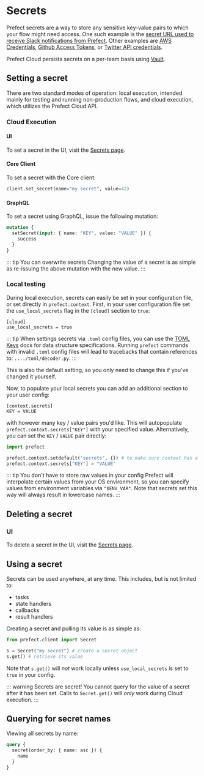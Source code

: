 # Secrets

Prefect secrets are a way to store any sensitive key-value pairs to which your flow might need access. One such example is
the [secret URL used to receive Slack notifications from Prefect](../../core/advanced_tutorials/slack-notifications.html#using-your-url-to-get-notifications).
Other examples are [AWS Credentials](../../core/task_library/aws.html), [Github Access Tokens](../../core/task_library/github.html), or [Twitter API credentials](../../core/task_library/twitter.html).

Prefect Cloud persists secrets on a per-team basis using [Vault](https://www.vaultproject.io).

## Setting a secret

There are two standard modes of operation: local execution, intended mainly for testing and running non-production flows, and cloud execution, which utilizes the Prefect Cloud API.

### Cloud Execution

#### UI

To set a secret in the UI, visit the [Secrets page](/cloud/ui/team-settings.md#secrets).

#### Core Client

To set a secret with the Core client:

```python
client.set_secret(name="my secret", value=42)
```

#### GraphQL <Badge text="GQL"/>

To set a secret using GraphQL, issue the following mutation:

```graphql
mutation {
  setSecret(input: { name: "KEY", value: "VALUE" }) {
    success
  }
}
```

::: tip You can overwrite secrets
Changing the value of a secret is as simple as re-issuing the above mutation with the new value.
:::

### Local testing

During local execution, secrets can easily be set in your configuration file, or set directly in `prefect.context`. First, in your user configuration file set the `use_local_secrets` flag in the `[cloud]` section to `true`:

```
[cloud]
use_local_secrets = true
```

::: tip
When settings secrets via `.toml` config files, you can use the [TOML Keys](https://github.com/toml-lang/toml#keys) docs for data structure specifications. Running `prefect` commands with invalid `.toml` config files will lead to tracebacks that contain references to: `..../toml/decoder.py`.
:::

This is also the default setting, so you only need to change this if you've changed it yourself.

Now, to populate your local secrets you can add an additional section to your user config:

```
[context.secrets]
KEY = VALUE
```

with however many key / value pairs you'd like. This will autopopulate `prefect.context.secrets["KEY"]` with your specified value. Alternatively, you can set the `KEY` / `VALUE` pair directly:

```python
import prefect

prefect.context.setdefault("secrets", {}) # to make sure context has a secrets attribute
prefect.context.secrets["KEY"] = "VALUE"
```

::: tip You don't have to store raw values in your config
Prefect will interpolate certain values from your OS environment, so you can specify values from environment variables via `"$ENV_VAR"`. Note that secrets set this way will always result in lowercase names.
:::

## Deleting a secret

### UI

To delete a secret in the UI, visit the [Secrets page](/cloud/ui/team-settings.md#secrets).

## Using a secret

Secrets can be used anywhere, at any time. This includes, but is not limited to:

- tasks
- state handlers
- callbacks
- result handlers

Creating a secret and pulling its value is as simple as:

```python
from prefect.client import Secret

s = Secret("my secret") # create a secret object
s.get() # retrieve its value
```

Note that `s.get()` will _not_ work locally unless `use_local_secrets` is set to `true` in your config.

::: warning Secrets are secret!
You cannot query for the value of a secret after it has been set. Calls to `Secret.get()` will _only_ work during Cloud execution.
:::

## Querying for secret names <Badge text="GQL"/>

Viewing all secrets by name:

```graphql
query {
  secret(order_by: { name: asc }) {
    name
  }
}
```
